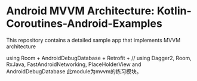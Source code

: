 # Android MVVM Architecture: Kotlin-Coroutines-Android-Examples
This repository contains a detailed sample app that implements MVVM architecture 

using Room + AndroidDebugDatabase + Retrofit + 
// using Dagger2, Room, RxJava, FastAndroidNetworking, PlaceHolderView and AndroidDebugDatabase
此module为mvvm的练习模块。
